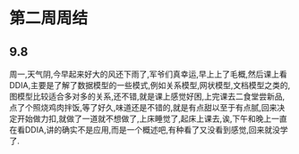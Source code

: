 # 第二周周结

## 9.8
  周一,天气阴,今早起来好大的风还下雨了,军爷们真幸运,早上上了毛概,然后课上看DDIA,主要是了解了数据模型的一些模式,例如关系模型,网状模型,文档模型之类的,图模型比较适合多对多的关系,还不错,就是课上感觉好困,上完课去二食堂尝新品,点了个照烧鸡肉拌饭,等了好久,味道还是不错的,就是有点甜以至于有点腻,回来决定开始做力扣,就做了一道就不想做了,上床睡觉了,起床上课去,诶,下午和晚上一直在看DDIA,讲的确实不是应用,而是一个概述吧,有种看了又没看到感觉,回来就没学了.